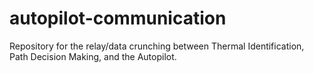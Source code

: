 # autopilot-communication
Repository for the relay/data crunching between Thermal Identification, Path Decision Making, and the Autopilot.
